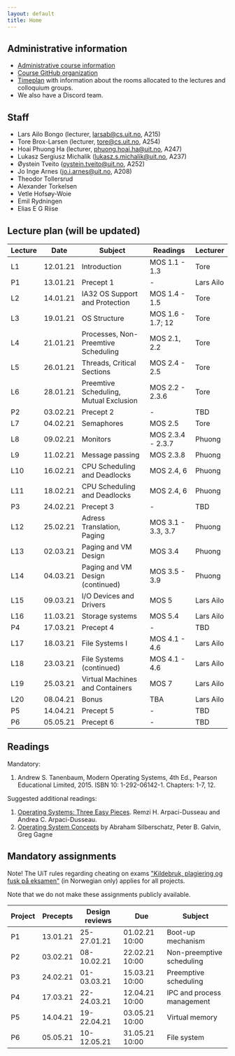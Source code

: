 ```yaml
---
layout: default
title: Home
---
```


## Administrative information

* [Administrative course information](https://uit.no/utdanning/emner/emne?p_document_id=696345)
* [Course GitHub organization](https://github.com/uit-inf-2201-s21/)
* [Timeplan](http://timeplan.uit.no/emne_timeplan.php?sem=21v&module[]=INF-2201-1#week-1) with information about the rooms allocated to the lectures and colloquium groups.
* We also have a Discord team.

## Staff

* Lars Ailo Bongo (lecturer, larsab@cs.uit.no, A215)
* Tore Brox-Larsen (lecturer, tore@cs.uit.no, A254)
* Hoai Phuong Ha (lecturer, phuong.hoai.ha@uit.no, A247)
* Lukasz Sergiusz Michalik (lukasz.s.michalik@uit.no, A237)
* Øystein Tveito (oystein.tveito@uit.no, A252)
* Jo Inge Arnes (jo.i.arnes@uit.no, A208)
* Theodor Tollersrud
* Alexander Torkelsen
* Vetle Hofsøy-Woie
* Emil Rydningen
* Elias E G Riise

## Lecture plan (will be updated)

| Lecture | Date | Subject	    | Readings  | Lecturer  |
|---------|------|--------------|-----------|-----------|
| L1  | 12.01.21 | Introduction | MOS 1.1 - 1.3  | Tore |
| P1  | 13.01.21 | Precept 1    | -              | Lars Ailo |
| L2  | 14.01.21 | IA32 OS Support and Protection| MOS 1.4 - 1.5 | Tore |
| L3  | 19.01.21 | OS Structure | MOS 1.6 - 1.7; 12 | Tore |
| L4  | 21.01.21 | Processes, Non-Preemtive Scheduling | MOS 2.1, 2.2 | Tore |
| L5  | 26.01.21 | Threads, Critical Sections | MOS 2.4 - 2.5 | Tore |
| L6  | 28.01.21 | Preemtive Scheduling, Mutual Exclusion | MOS 2.2 - 2.3.6 | Tore |
| P2  | 03.02.21 | Precept 2 | - | TBD |
| L7  | 04.02.21 | Semaphores | MOS 2.5 | Tore |
| L8  | 09.02.21 | Monitors | MOS 2.3.4 - 2.3.7 | Phuong |
| L9  | 11.02.21 | Message passing | MOS 2.3.8 | Phuong |
| L10 | 16.02.21 | CPU Scheduling and Deadlocks | MOS 2.4, 6 | Phuong |
| L11 | 18.02.21 | CPU Scheduling and Deadlocks | MOS 2.4, 6 | Phuong |
| P3  | 24.02.21 | Precept 3 | - | TBD |
| L12 | 25.02.21 | Adress Translation, Paging | MOS 3.1 - 3.3, 3.7| Phuong |
| L13 | 02.03.21 | Paging and VM Design | MOS 3.4 | Phuong |
| L14 | 04.03.21 | Paging and VM Design (continued) | MOS 3.5 - 3.9 | Phuong |
| L15 | 09.03.21 | I/O Devices and Drivers | MOS 5 | Lars Ailo |
| L16 | 11.03.21 | Storage systems | MOS 5.4 | Lars Ailo |
| P4  | 17.03.21 | Precept 4 | - | TBD |
| L17 | 18.03.21 | File Systems I | MOS 4.1 - 4.6 | Lars Ailo |
| L18 | 23.03.21 | File Systems (continued) | MOS 4.1 - 4.6 | Lars Ailo |
| L19 | 25.03.21 | Virtual Machines and Containers | MOS 7 | Lars Ailo |
| L20 | 08.04.21 | Bonus | TBA | Lars Ailo |
| P5  | 14.04.21 | Precept 5 | - | TBD |
| P6  | 05.05.21 | Precept 6 | - | TBD


## Readings

Mandatory:

1. Andrew S. Tanenbaum, Modern Operating Systems, 4th Ed., Pearson Educational Limited, 2015. ISBN 10: 1-292-06142-1. Chapters: 1-7, 12.

Suggested additional readings:

1. [Operating Systems: Three Easy Pieces](http://pages.cs.wisc.edu/~remzi/OSTEP/). Remzi H. Arpaci-Dusseau and Andrea C. Arpaci-Dusseau.
2. [Operating System Concepts](https://www.amazon.com/Operating-System-Concepts-Abraham-Silberschatz/dp/0470128720) by Abraham Silberschatz, Peter B. Galvin, Greg Gagne


## Mandatory assignments

Note! The UiT rules regarding cheating on exams ["Kildebruk, plagiering og fusk på eksamen"](https://uit.no/om/enhet/artikkel?p_document_id=473719&p_dimension_id=88138&men=28714) (in Norwegian only) applies for all projects.

Note that we do not make these assignments publicly available.

| Project |	Precepts | Design reviews | Due | Subject|
|---------|----------|-------------|----------|---------|
| P1      | 13.01.21 | 25-27.01.21 | 01.02.21 10:00 | Boot-up mechanism |
| P2      | 03.02.21 | 08-10.02.21 | 22.02.21 10:00 | Non-preemptive scheduling |
| P3      | 24.02.21 | 01-03.03.21 | 15.03.21 10:00 | Preemptive scheduling |
| P4      | 17.03.21 | 22-24.03.21 | 12.04.21 10:00 | IPC and process management |
| P5      | 14.04.21 | 19-22.04.21 | 03.05.21 10:00 | Virtual memory |
| P6      | 05.05.21 | 10-12.05.21 | 31.05.21 10:00 | File system |
